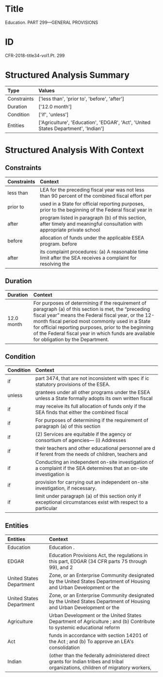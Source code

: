 # Title

 Education. PART 299—GENERAL PROVISIONS


# ID

 CFR-2018-title34-vol1.Pt. 299


# Structured Analysis Summary

| Type        | Values                                                                             |
|:------------|:-----------------------------------------------------------------------------------|
| Constraints | ['less than', 'prior to', 'before', 'after']                                       |
| Duration    | ['12.0 month']                                                                     |
| Condition   | ['if', 'unless']                                                                   |
| Entities    | ['Agriculture', 'Education', 'EDGAR', 'Act', 'United States Department', 'Indian'] |


# Structured Analysis With Context

 


## Constraints

| Constraints   | Context                                                                                                                   |
|:--------------|:--------------------------------------------------------------------------------------------------------------------------|
| less than     | LEA for the preceding fiscal year was not less than 90 percent of the combined fiscal effort per                          |
| prior to      | used in a State for official reporting purposes, prior to the beginning of the Federal fiscal year in                     |
| after         | program listed in paragraph (b) of this section, after timely and meaningful consultation with appropriate private school |
| before        | allocation of funds under the applicable ESEA program. before                                                             |
| after         | its complaint procedures: (a) A reasonable time limit after the SEA receives a complaint for resolving the                |


## Duration

| Duration   | Context                                                                                                                                                                                                                                                                                                                                                                      |
|:-----------|:-----------------------------------------------------------------------------------------------------------------------------------------------------------------------------------------------------------------------------------------------------------------------------------------------------------------------------------------------------------------------------|
| 12.0 month | For purposes of determining if the requirement of paragraph (a) of this section is met, the &#8220;preceding fiscal year&#8221; means the Federal fiscal year, or the 12-month fiscal period most commonly used in a State for official reporting purposes, prior to the beginning of the Federal fiscal year in which funds are available for obligation by the Department. |


## Condition

| Condition   | Context                                                                                                               |
|:------------|:----------------------------------------------------------------------------------------------------------------------|
| if          | part 3474, that are not inconsistent with spec if ic statutory provisions of the ESEA.                                |
| unless      | grantees under all other programs under the ESEA unless a State formally adopts its own written fiscal                |
| if          | may receive its full allocation of funds only if the SEA finds that either the combined fiscal                        |
| if          | For purposes of determining  if the requirement of paragraph (a) of this section                                      |
| if          | (2) Services are equitable  if the agency or consortium of agencies&#8212; (i) Addresses                              |
| if          | their teachers and other educational personnel are d if ferent from the needs of children, teachers and               |
| if          | Conducting an independent on-site investigation of a complaint if the SEA determines that an on-site investigation is |
| if          | provision for carrying out an independent on-site investigation, if  necessary.                                       |
| if          | limit under paragraph (a) of this section only if exceptional circumstances exist with respect to a particular        |


## Entities

| Entities                 | Context                                                                                                                         |
|:-------------------------|:--------------------------------------------------------------------------------------------------------------------------------|
| Education                | Education .                                                                                                                     |
| EDGAR                    | Education Provisions Act, the regulations in this part, EDGAR (34 CFR parts 75 through 99), and 2                               |
| United States Department | Zone, or an Enterprise Community designated by the United States Department  of Housing and Urban Development or the            |
| United States Department | Zone, or an Enterprise Community designated by the United States Department  of Housing and Urban Development or the            |
| Agriculture              | Urban Development or the United States Department of Agriculture ; and (b) Contribute to systemic educational reform            |
| Act                      | funds in accordance with section 14201 of the Act ; and (b) To approve an LEA's consolidation                                   |
| Indian                   | (other than the federally administered direct grants for Indian tribes and tribal organizations, children of migratory workers, |


